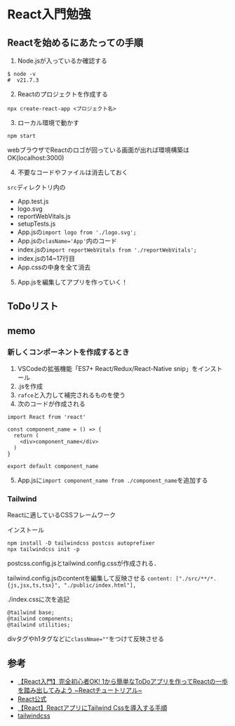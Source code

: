 # React入門勉強



## Reactを始めるにあたっての手順
1. Node.jsが入っているか確認する
```[bash]
$ node -v
#  v21.7.3
```

2. Reactのプロジェクトを作成する
```[bash]
npx create-react-app <プロジェクト名>
```

3. ローカル環境で動かす
```[bash]
npm start
```
webブラウザでReactのロゴが回っている画面が出れば環境構築はOK(localhost:3000)

4. 不要なコードやファイルは消去しておく

`src`ディレクトリ内の
- App.test.js
- logo.svg
- reportWebVitals.js
- setupTests.js
- App.jsの`import logo from './logo.svg';`
- App.jsの`clasName='App'`内のコード
- index.jsの`import reportWebVitals from './reportWebVitals';`
- index.jsの14~17行目
- App.cssの中身を全て消去

5. App.jsを編集してアプリを作っていく！

## ToDoリスト


## memo
### 新しくコンポーネントを作成するとき
1. VSCodeの拡張機能「ES7+ React/Redux/React-Native snip」をインストール
2. <component name>.jsを作成
3. `rafce`と入力して補完されるものを使う
4. 次のコードが作成される
```
import React from 'react'

const component_name = () => {
  return (
    <div>component_name</div>
  )
}

export default component_name
```

5. App.jsに`import component_name from ./component_name`を追加する

### Tailwind
Reactに適しているCSSフレームワーク

インストール
```
npm install -D tailwindcss postcss autoprefixer
npx tailwindcss init -p
```

postcss.config.jsとtailwind.config.cssが作成される．

tailwind.config.jsのcontentを編集して反映させる
`content: ["./src/**/*.{js,jsx,ts,tsx}", "./public/index.html"],`

./index.cssに次を追記
```
@tailwind base;
@tailwind components;
@tailwind utilities;
```

divタグやh1タグなどに`classNmae=""`をつけて反映させる

## 参考
- [【React入門】完全初心者OK! 1から簡単なToDoアプリを作ってReactの一歩を踏み出してみよう ~Reactチュートリアル~](https://youtu.be/nRCNL9T3J98?si=ebt7RYN4rS107ZJz)
- [React公式](https://ja.react.dev/)
- [【React】ReactアプリにTailwind Cssを導入する手順](https://qiita.com/y_kato_eng/items/439dae65ba13d050c91e)
- [tailwindcss](https://tailwindcss.com/)
